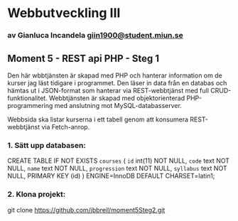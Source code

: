 # Webbutveckling III

### av Gianluca Incandela giin1900@student.miun.se

## Moment 5 - REST api PHP - Steg 1

Den här wbbtjänsten är skapad med PHP och hanterar information om de kurser jag läst tidigare i programmet.
Den läser in data från en databas och hämtas ut i JSON-format som hanterar via REST-webbtjänst med full CRUD-funktionalitet. 
Webbtjänsten är skapad med objektorienterad PHP-programmering med anslutning mot MySQL-databasserver.

Webbsida ska listar kurserna i ett tabell genom att konsumera REST-webbtjänst via Fetch-anrop.


### 1. Sätt upp databasen:
   CREATE TABLE IF NOT EXISTS `courses` (
   `id` int(11) NOT NULL,
   `code` text NOT NULL,
   `name` text NOT NULL,
   `progression` text NOT NULL,
   `syllabus` text NOT NULL,
   PRIMARY KEY (id)
   ) ENGINE=InnoDB DEFAULT CHARSET=latin1;


### 2. Klona projekt:

git clone https://github.com/jbbreil/moment5Steg2.git
